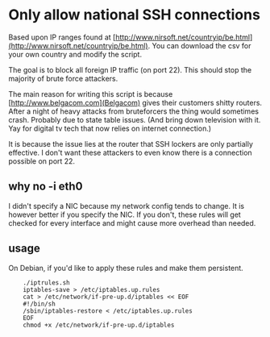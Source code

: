 

# Only allow national SSH connections #

Based upon IP ranges found at [http://www.nirsoft.net/countryip/be.html](http://www.nirsoft.net/countryip/be.html).
You can download the csv for your own country and modify the script.

The goal is to block all foreign IP traffic (on port 22).
This should stop the majority of brute force attackers.

The main reason for writing this script is because [http://www.belgacom.com](Belgacom)
 gives their customers shitty routers. After a night of heavy attacks 
from bruteforcers the thing would sometimes crash. Probably due to state table issues.
(And bring down television with it. Yay for digital tv tech that now relies on internet connection.)

It is because the issue lies at the router that SSH lockers are only partially effective.
I don't want these attackers to even know there is a connection possible on port 22.

## why no -i eth0 ##

I didn't specify a NIC because my network config tends to change.
It is however better if you specify the NIC.
If you don't, these rules will get checked for every interface and might cause more overhead than needed.

## usage ##

On Debian, if you'd like to apply these rules and make them persistent.

        ./iptrules.sh 
        iptables-save > /etc/iptables.up.rules 
        cat > /etc/network/if-pre-up.d/iptables << EOF
        #!/bin/sh
        /sbin/iptables-restore < /etc/iptables.up.rules
        EOF
        chmod +x /etc/network/if-pre-up.d/iptables

